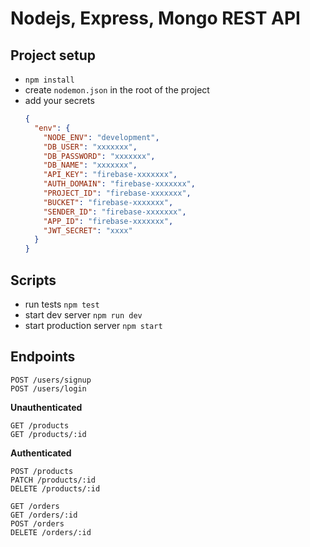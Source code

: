 # Nodejs, Express, Mongo REST API

## Project setup

- `npm install`
- create `nodemon.json` in the root of the project
- add your secrets
  ```json
  {
    "env": {
      "NODE_ENV": "development",
      "DB_USER": "xxxxxxx",
      "DB_PASSWORD": "xxxxxxx",
      "DB_NAME": "xxxxxxx",
      "API_KEY": "firebase-xxxxxxx",
      "AUTH_DOMAIN": "firebase-xxxxxxx",
      "PROJECT_ID": "firebase-xxxxxxx",
      "BUCKET": "firebase-xxxxxxx",
      "SENDER_ID": "firebase-xxxxxxx",
      "APP_ID": "firebase-xxxxxxx",
      "JWT_SECRET": "xxxx"
    }
  }
  ```

## Scripts

- run tests `npm test`
- start dev server `npm run dev`
- start production server `npm start`

## Endpoints

```
POST /users/signup
POST /users/login
```

**Unauthenticated**

```
GET /products
GET /products/:id
```

**Authenticated**

```
POST /products
PATCH /products/:id
DELETE /products/:id

GET /orders
GET /orders/:id
POST /orders
DELETE /orders/:id
```
